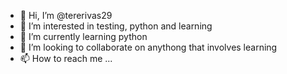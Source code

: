 - 👋 Hi, I’m @tererivas29
- 👀 I’m interested in testing, python and learning
- 🌱 I’m currently learning python
- 💞️ I’m looking to collaborate on anythong that involves learning
- 📫 How to reach me ...

<!---
tererivas29/tererivas29 is a ✨ special ✨ repository because its `README.md` (this file) appears on your GitHub profile.
You can click the Preview link to take a look at your changes.
--->

